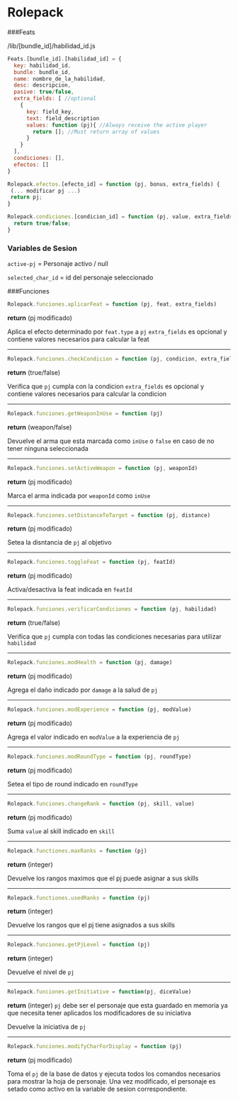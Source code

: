 # Rolepack



###Feats

/lib/[bundle_id]/habilidad_id.js
```javascript
Feats.[bundle_id].[habilidad_id] = {
  key: habilidad_id,
  bundle: bundle_id,
  name: nombre_de_la_habilidad,
  desc: descripcion,
  pasive: true/false,
  extra_fields: [ //optional
    {
      key: field_key,
      text: field_description
      values: function (pj){ //Always receive the active player
        return []; //Must return array of values
      }
    }
  ],
  condiciones: [],
  efectos: []
}

Rolepack.efectos.[efecto_id] = function (pj, bonus, extra_fields) {
 (... modificar pj ...)
 return pj;
}

Rolepack.condiciones.[condicion_id] = function (pj, value, extra_fields) {
  return true/false;
}
```
### Variables de Sesion
`active-pj` = Personaje activo / null

`selected_char_id` = id del personaje seleccionado

###Funciones
```javascript
Rolepack.funciones.aplicarFeat = function (pj, feat, extra_fields)
```
**return** (pj modificado)

Aplica el efecto determinado por `feat.type` a `pj`
`extra_fields` es opcional y contiene valores necesarios para calcular la feat

---
```javascript
Rolepack.funciones.checkCondicion = function (pj, condicion, extra_fields)
```
**return** (true/false)

Verifica que `pj` cumpla con la condicion
`extra_fields` es opcional y contiene valores necesarios para calcular la condicion

---
```javascript
Rolepack.funciones.getWeaponInUse = function (pj)
```
**return** (weapon/false)

Devuelve el arma que esta marcada como `inUse` o `false` en caso de no tener ninguna seleccionada

---
```javascript
Rolepack.funciones.setActiveWeapon = function (pj, weaponId)
```
**return** (pj modificado)

Marca el arma indicada por `weaponId` como `inUse`

---
```javascript
Rolepack.funciones.setDistanceToTarget = function (pj, distance)
```
**return** (pj modificado)

Setea la disntancia de `pj` al objetivo

---
```javascript
Rolepack.funciones.toggleFeat = function (pj, featId)
```
**return** (pj modificado)

Activa/desactiva la feat indicada en `featId`

---
```javascript
Rolepack.funciones.verificarCondiciones = function (pj, habilidad)
```
**return** (true/false)

Verifica que `pj` cumpla con todas las condiciones necesarias para utilizar `habilidad`

---
```javascript
Rolepack.funciones.modHealth = function (pj, damage)
```
**return** (pj modificado)

Agrega el daño indicado por `damage` a la salud de `pj`

---
```javascript
Rolepack.funciones.modExperience = function (pj, modValue)
```
**return** (pj modificado)

Agrega el valor indicado en `modValue` a la experiencia de `pj`

---
```javascript
Rolepack.funciones.modRoundType = function (pj, roundType)
```
**return** (pj modificado)

Setea el tipo de round indicado en `roundType`

---
```javascript
Rolepack.funciones.changeRank = function (pj, skill, value)
```
**return** (pj modificado)

Suma `value` al skill indicado en `skill`

---
```javascript
Rolepack.functiones.maxRanks = function (pj)
```
**return** (integer)

Devuelve los rangos maximos que el pj puede asignar a sus skills

---
```javascript
Rolepack.functiones.usedRanks = function (pj)
```
**return** (integer)

Devuelve los rangos que el pj tiene asignados a sus skills

---
```javascript
Rolepack.funciones.getPjLevel = function (pj)
```
**return** (integer)

Devuelve el nivel de `pj`

---
```javascript
Rolepack.funciones.getInitiative = function(pj, diceValue)
```
**return** (integer)
`pj` debe ser el personaje que esta guardado en memoria ya que necesita tener aplicados los modificadores de su iniciativa

Devuelve la iniciativa de `pj`

---
```javascript
Rolepack.funciones.modifyCharForDisplay = function (pj)
```
**return** (pj modificado)

Toma el `pj` de la base de datos y ejecuta todos los comandos necesarios para mostrar la hoja de personaje.
Una vez modificado, el personaje es setado como activo en la variable de sesion correspondiente.
